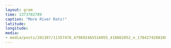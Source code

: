 ```yaml
---
layout: gram
time: 1373782789
caption: "More River Rats!"
latitude: 
longitude: 
media:
- media/posts/201307/11357476_479692465516055_418862052_n_17842742881000351.jpg
---
```

